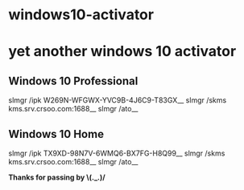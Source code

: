 # windows10-activator
<h1>yet another windows 10 activator</h1>
<h2>Windows 10 Professional</h2>
slmgr /ipk W269N-WFGWX-YVC9B-4J6C9-T83GX__
slmgr /skms kms.srv.crsoo.com:1688__
slmgr /ato__

<h2>Windows 10 Home</h2>
slmgr /ipk TX9XD-98N7V-6WMQ6-BX7FG-H8Q99__
slmgr /skms kms.srv.crsoo.com:1688__
slmgr /ato__

<a><b>Thanks for passing by \\(._.)/</b></a>